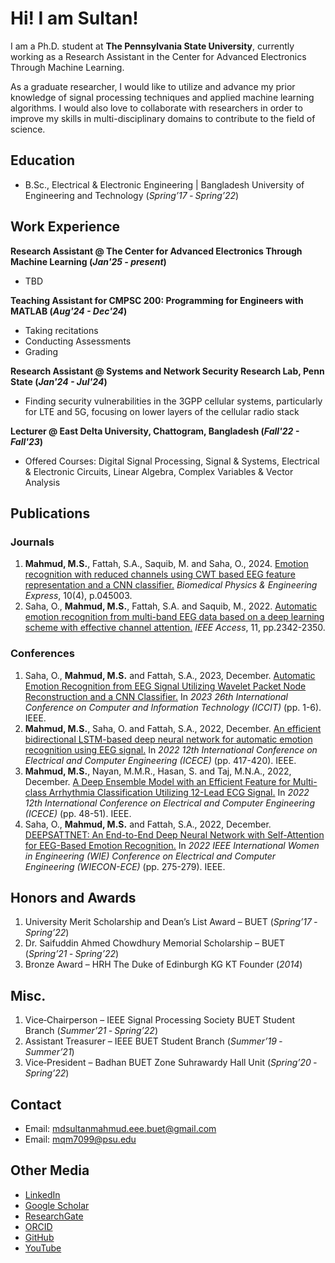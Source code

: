 # Hi! I am Sultan!
I am a Ph.D. student at **The Pennsylvania State University**, currently working as a Research Assistant in the Center for Advanced Electronics Through Machine Learning.

As a graduate researcher, I would like to utilize and advance my prior knowledge of signal processing techniques and applied machine learning algorithms. I would also love to collaborate with researchers in order to improve my skills in multi-disciplinary domains to contribute to the field of science.

## Education							   		
- B.Sc., Electrical & Electronic Engineering | Bangladesh University of Engineering and Technology (_Spring’17 ‑ Spring’22_)

## Work Experience
**Research Assistant @ The Center for Advanced Electronics Through Machine Learning (_Jan'25 - present_)**
- TBD

**Teaching Assistant for CMPSC 200: Programming for Engineers with MATLAB (_Aug'24 - Dec'24_)**
- Taking recitations
- Conducting Assessments
- Grading

**Research Assistant @ Systems and Network Security Research Lab, Penn State (_Jan'24 - Jul'24_)**
- Finding security vulnerabilities in the 3GPP cellular systems, particularly for LTE and 5G, focusing on lower layers of the cellular radio stack

**Lecturer @ East Delta University, Chattogram, Bangladesh (_Fall'22 - Fall'23_)**
- Offered Courses: Digital Signal Processing, Signal & Systems, Electrical & Electronic Circuits, Linear Algebra, Complex Variables & Vector Analysis

## Publications
### Journals

1. **Mahmud, M.S.**, Fattah, S.A., Saquib, M. and Saha, O., 2024. [Emotion recognition with reduced channels using CWT based EEG feature representation and a CNN classifier.](https://iopscience.iop.org/article/10.1088/2057-1976/ad31f9/meta) _Biomedical Physics & Engineering Express_, 10(4), p.045003.
2. Saha, O., **Mahmud, M.S.**, Fattah, S.A. and Saquib, M., 2022. [Automatic emotion recognition from multi-band EEG data based on a deep learning scheme with effective channel attention.](https://doi.org/10.1109/ACCESS.2022.3224725) _IEEE Access_, 11, pp.2342-2350.

### Conferences

1. Saha, O., **Mahmud, M.S.** and Fattah, S.A., 2023, December. [Automatic Emotion Recognition from EEG Signal Utilizing Wavelet Packet Node Reconstruction and a CNN Classifier.](https://doi.org/10.1109/ICCIT60459.2023.10440995) In _2023 26th International Conference on Computer and Information Technology (ICCIT)_ (pp. 1-6). IEEE.
2. **Mahmud, M.S.**, Saha, O. and Fattah, S.A., 2022, December. [An efficient bidirectional LSTM-based deep neural network for automatic emotion recognition using EEG signal.](https://ieeexplore.ieee.org/abstract/document/10088864) In _2022 12th International Conference on Electrical and Computer Engineering (ICECE)_ (pp. 417-420). IEEE.
3. **Mahmud, M.S.**, Nayan, M.M.R., Hasan, S. and Taj, M.N.A., 2022, December. [A Deep Ensemble Model with an Efficient Feature for Multi-class Arrhythmia Classification Utilizing 12-Lead ECG Signal.](https://ieeexplore.ieee.org/abstract/document/10088465) In _2022 12th International Conference on Electrical and Computer Engineering (ICECE)_ (pp. 48-51). IEEE.
4. Saha, O., **Mahmud, M.S.** and Fattah, S.A., 2022, December. [DEEPSATTNET: An End-to-End Deep Neural Network with Self-Attention for EEG-Based Emotion Recognition.](https://doi.org/10.1109/WIECON-ECE57977.2022.10150514) In _2022 IEEE International Women in Engineering (WIE) Conference on Electrical and Computer Engineering (WIECON-ECE)_ (pp. 275-279). IEEE.

## Honors and Awards

1. University Merit Scholarship and Dean’s List Award – BUET (_Spring’17 ‑ Spring’22_)
3. Dr. Saifuddin Ahmed Chowdhury Memorial Scholarship – BUET (_Spring’21 ‑ Spring’22_)
6. Bronze Award – HRH The Duke of Edinburgh KG KT Founder (_2014_)

## Misc.

1. Vice‑Chairperson – IEEE Signal Processing Society BUET Student Branch (_Summer’21 ‑ Spring’22_)
3. Assistant Treasurer – IEEE BUET Student Branch (_Summer’19 ‑ Summer’21_)
4. Vice‑President – Badhan BUET Zone Suhrawardy Hall Unit (_Spring’20 ‑ Spring’22_)

## Contact
- Email: mdsultanmahmud.eee.buet@gmail.com
- Email: mqm7099@psu.edu

## Other Media
- [LinkedIn](https://www.linkedin.com/in/mdsultanmahmudmahadi/)
- [Google Scholar](https://scholar.google.com/citations?user=2lyqtVkAAAAJ&hl=en&authuser=1)
- [ResearchGate](https://www.researchgate.net/profile/Md-Sultan-Mahmud-4)
- [ORCID](https://orcid.org/0000-0003-3210-1773)
- [GitHub](https://github.com/HiIamSultan)
- [YouTube](https://www.youtube.com/@md.sultanmahmud5595)
